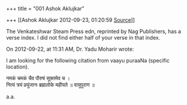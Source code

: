 +++
title = "001 Ashok Aklujkar"

+++
[[Ashok Aklujkar	2012-09-23, 01:20:59 [Source](https://groups.google.com/g/bvparishat/c/L2n2SmHlvvI)]]



The Venkateshwar Steam Press edn, reprinted by Nag Publishers, has a verse index. I did not find either half of your verse in that index.

  

  

On 2012-09-22, at 11:31 AM, Dr. Yadu Moharir wrote:

  

I am looking for the following citation from vaayu puraaNa (specific location).  

  

नमकं चमकं चैव पौरुषं सूक्तमेव च ।  
नित्यं त्रयं प्रयुंजानः ब्रह्मलोके महीयते ॥ वायुपुराण ॥  

  

a.a.

